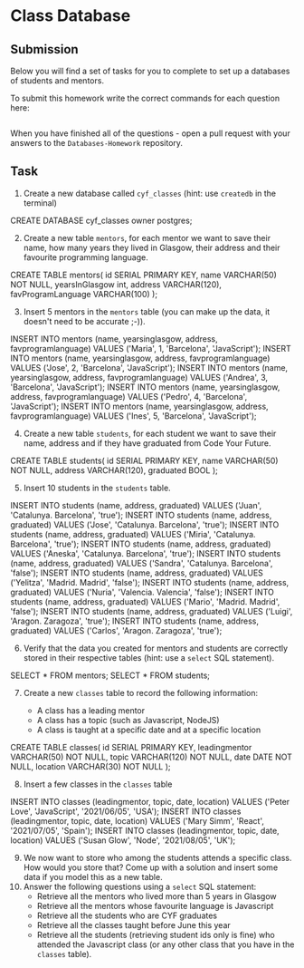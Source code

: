 # Class Database

## Submission

Below you will find a set of tasks for you to complete to set up a databases of students and mentors.

To submit this homework write the correct commands for each question here:

```sql


```

When you have finished all of the questions - open a pull request with your answers to the `Databases-Homework` repository.

## Task

1. Create a new database called `cyf_classes` (hint: use `createdb` in the terminal)

CREATE DATABASE cyf_classes owner postgres;

2. Create a new table `mentors`, for each mentor we want to save their name, how many years they lived in Glasgow, their address and their favourite programming language.

CREATE TABLE mentors(
id SERIAL PRIMARY KEY,
name VARCHAR(50) NOT NULL,
yearsInGlasgow int,
address VARCHAR(120),
favProgramLanguage VARCHAR(100)
);

3. Insert 5 mentors in the `mentors` table (you can make up the data, it doesn't need to be accurate ;-)).

INSERT INTO mentors (name, yearsinglasgow, address, favprogramlanguage) VALUES ('Maria', 1, 'Barcelona', 'JavaScript');
INSERT INTO mentors (name, yearsinglasgow, address, favprogramlanguage) VALUES ('Jose', 2, 'Barcelona', 'JavaScript');
INSERT INTO mentors (name, yearsinglasgow, address, favprogramlanguage) VALUES ('Andrea', 3, 'Barcelona', 'JavaScript');
INSERT INTO mentors (name, yearsinglasgow, address, favprogramlanguage) VALUES ('Pedro', 4, 'Barcelona', 'JavaScript');
INSERT INTO mentors (name, yearsinglasgow, address, favprogramlanguage) VALUES ('Ines', 5, 'Barcelona', 'JavaScript');

4. Create a new table `students`, for each student we want to save their name, address and if they have graduated from Code Your Future.

CREATE TABLE students(
id SERIAL PRIMARY KEY,
name VARCHAR(50) NOT NULL,
address VARCHAR(120),
graduated BOOL
);

5. Insert 10 students in the `students` table.

INSERT INTO students (name, address, graduated) VALUES ('Juan', 'Catalunya. Barcelona', 'true');
INSERT INTO students (name, address, graduated) VALUES ('Jose', 'Catalunya. Barcelona', 'true');
INSERT INTO students (name, address, graduated) VALUES ('Miria', 'Catalunya. Barcelona', 'true');
INSERT INTO students (name, address, graduated) VALUES ('Aneska', 'Catalunya. Barcelona', 'true');
INSERT INTO students (name, address, graduated) VALUES ('Sandra', 'Catalunya. Barcelona', 'false');
INSERT INTO students (name, address, graduated) VALUES ('Yelitza', 'Madrid. Madrid', 'false');
INSERT INTO students (name, address, graduated) VALUES ('Nuria', 'Valencia. Valencia', 'false');
INSERT INTO students (name, address, graduated) VALUES ('Mario', 'Madrid. Madrid', 'false');
INSERT INTO students (name, address, graduated) VALUES ('Luigi', 'Aragon. Zaragoza', 'true');
INSERT INTO students (name, address, graduated) VALUES ('Carlos', 'Aragon. Zaragoza', 'true');

6. Verify that the data you created for mentors and students are correctly stored in their respective tables (hint: use a `select` SQL statement).

SELECT * FROM mentors;
SELECT * FROM students;

7. Create a new `classes` table to record the following information:

   - A class has a leading mentor
   - A class has a topic (such as Javascript, NodeJS)
   - A class is taught at a specific date and at a specific location

CREATE TABLE classes(
id SERIAL PRIMARY KEY,
leadingmentor VARCHAR(50) NOT NULL,
topic VARCHAR(120) NOT NULL,
date DATE NOT NULL,
location VARCHAR(30) NOT NULL
);

8. Insert a few classes in the `classes` table

INSERT INTO classes (leadingmentor, topic, date, location) VALUES ('Peter Love', 'JavaScript', '2021/06/05', 'USA');
INSERT INTO classes (leadingmentor, topic, date, location) VALUES ('Mary Simm', 'React', '2021/07/05', 'Spain');
INSERT INTO classes (leadingmentor, topic, date, location) VALUES ('Susan Glow', 'Node', '2021/08/05', 'UK');

9. We now want to store who among the students attends a specific class. How would you store that? Come up with a solution and insert some data if you model this as a new table.
10. Answer the following questions using a `select` SQL statement:
    - Retrieve all the mentors who lived more than 5 years in Glasgow
    - Retrieve all the mentors whose favourite language is Javascript
    - Retrieve all the students who are CYF graduates
    - Retrieve all the classes taught before June this year
    - Retrieve all the students (retrieving student ids only is fine) who attended the Javascript class (or any other class that you have in the `classes` table).
